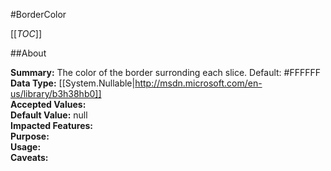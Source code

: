 #BorderColor

[[_TOC_]]

##About

**Summary:**  The color of the border surronding each slice. Default: #FFFFFF   
**Data Type:** [[System.Nullable|http://msdn.microsoft.com/en-us/library/b3h38hb0]]  
**Accepted Values:**   
**Default Value:** null  
**Impacted Features:**   
**Purpose:**   
**Usage:**   
**Caveats:**   

